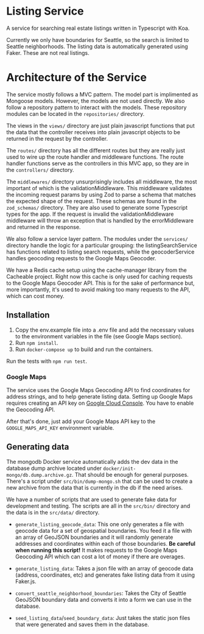 # Listing Service

A service for searching real estate listings written in Typescript with Koa.

Currently we only have boundaries for Seattle, so the
search is limited to Seattle neighborhoods. The listing data is automatically
generated using Faker. These are not real listings.

# Architecture of the Service

The service mostly follows a MVC pattern. The model part is implimented as
Mongoose models. However, the models are not used directly. We also follow a
repository pattern to interact with the models. These repository modules can be
located in the `repositories/` directory.

The views in the `views/` directory are just plain javascript functions that put the data that the controller
receives into plain javascript objects to be returned in the request by the controller.

The `routes/` directory has all the different routes but they are really just
used to wire up the route handler and middleware functions. The route handler
functions serve as the controllers in this MVC app, so they are in the
`controllers/` directory.

The `middlewares/` directory unsurprisingly includes all middleware, the most
important of which is the validationMiddleware. This middleware validates the
incoming request params by using Zod to parse a schema that matches the expected
shape of the request. These schemas are found in the `zod_schemas/` directory.
They are also used to generate some Typescript types for the app. If the request is
invalid the validationMiddleware middleware will throw an exception that is
handled by the errorMiddleware and returned in the response.

We also follow a service layer pattern. The modules under the `services/`
directory handle the logic for a particular grouping: the listingSearchService
has functions related to listing search requests, while the geocoderService handles
geocoding requests to the Google Maps Geocoder.

We have a Redis cache setup using the cache-manager library from the Cacheable
project. Right now this cache is only used for caching requests to the Google
Maps Geocoder API. This is for the sake of performance but, more importantly,
it's used to avoid making too many requests to the API, which can cost money.

## Installation

1. Copy the env.example file into a .env file and add the necessary values to
   the environment variables in the file (see Google Maps section).
2. Run `npm install`.
3. Run `docker-compose up` to build and run the containers.

Run the tests with `npm run test`.

### Google Maps

The service uses the Google Maps Geocoding API to find coordinates for address
strings, and to help generate listing data. Setting up Google Maps requires creating
an API key on [Google Cloud Console](https://console.cloud.google.com/). You
have to enable the Geocoding API.

After that's done, just add your Google Maps API key to the
`GOOGLE_MAPS_API_KEY` environment variable.

## Generating data

The mongodb Docker service automatically adds the dev data in the database dump
archive located under `docker/init-mongo/db.dump.archive.gz`. That should be
enough for general purposes. There's a script under `src/bin/dump-mongo.sh` that
can be used to create a new archive from the data that is currently in the db if
the need arises.

We have a number of scripts that are used to generate fake data for development
and testing. The scripts are all in the `src/bin/` directory and the data is in the
`src/data/` directory.

- `generate_listing_geocode_data`: This one only generates a file with geocode
  data for a set of geospatial boundaries. You feed it a file with an array of
  GeoJSON boundaries and it will randomly generate addresses and coordinates
  within each of those boundaries. **Be careful when running this script!** It
  makes requests to the Google Maps Geocoding API which can cost a lot of money
  if there are overages.

- `generate_listing_data`: Takes a json file with an array of geocode data
  (address, coordinates, etc) and generates fake listing data from it using
  Faker.js.

- `convert_seattle_neighborhood_boundaries`: Takes the City of Seattle GeoJSON
  boundary data and converts it into a form we can use in the database.

- `seed_listing_data`/`seed_boundary_data`: Just takes the static json files
  that were generated and saves them in the database.
